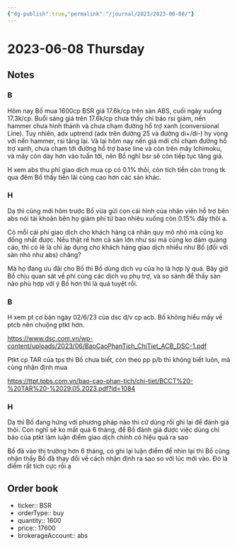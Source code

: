 ```yaml
---
{"dg-publish":true,"permalink":"/journal/2023/2023-06-08/"}
---
```


# 2023-06-08 Thursday

## Notes

### B

Hôm nay Bố mua 1600cp BSR giá 17.6k/cp trên sàn ABS, cuối ngày xuống 17.3k/cp. Buổi sáng giá trên 17.6k/cp chưa thấy chỉ báo rsi giảm, nến hammer chưa hình thành và chưa chạm đường hổ trợ xanh (conversional Line). Tuy nhiên, adx uptrend (adx trên đường 25 và đường di+/di-) hy vọng với nến hammer, rsi tăng lại. Vả lại hôm nay nến giá mới chỉ chạm đường hổ trợ xanh, chưa chạm tới đường hổ trợ base line và còn trên mây Ichimoku, và mây còn dày hơn vào tuần tới, nên Bố nghĩ bsr sẽ còn tiếp tục tăng giá.

H xem abs thu phí giao dịch mua cp có 0.1% thôi, còn tích tiền còn trong tk qua đêm Bố thấy tiền lãi cũng cao hơn các sản khác.

### H

Dạ thì cũng mới hôm trước Bố vừa gửi con cái hình của nhân viên hỗ trợ bên abs nói tài khoản bên họ giảm phí từ bao nhiêu xuống còn 0.15% đấy thôi ạ.

Có mỗi cái phí giao dịch cho khách hàng cá nhân quy mô nhỏ mà cũng ko đồng nhất được. Nếu thật rẻ hơn cả sàn lớn như ssi mà cũng ko dám quảng cáo, thì có lẽ là chỉ áp dụng cho khách hàng giao dịch nhiều như Bố (đối với sàn nhỏ như abs) chăng?

Mà họ đang ưu đãi cho Bố thì Bố dùng dịch vụ của họ là hợp lý quá. Bây giờ Bố chịu quan sát về phí cùng các dịch vụ phụ trợ, và so sánh để thấy sàn nào phù hợp với ý Bố hơn thì là quá tuyệt rồi.

### B

H xem pt cơ bản ngày 02/6/23 của dsc đ/v cp acb. Bố không hiểu mấy về ptcb nên chuộng ptkt hơn.

<https://www.dsc.com.vn/wp-content/uploads/2023/06/BaoCaoPhanTich_ChiTiet_ACB_DSC-1.pdf>

Ptkt cp TAR của tps thì Bố chưa biết, còn theo pp p/b thì không biết luôn, mà cùng nhận định mua

<https://ttpt.tpbs.com.vn/bao-cao-phan-tich/chi-tiet/BCCT%20-%20TAR%20-%2029.05.2023.pdf?id=1084>

### H

Dạ thì Bố đang hứng với phương pháp nào thì cứ dùng rồi ghi lại để đánh giá thôi. Con nghĩ sẽ ko mất quá 6 tháng, để Bố đánh giá được việc dùng chỉ báo của ptkt làm luận điểm giao dịch chính có hiệu quả ra sao

Bố đã vào thị trường hơn 6 tháng, có ghi lại luận điểm để nhìn lại thì Bố cũng nhận thấy Bố đã thay đổi về cách nhận định ra sao so với lúc mới vào. Đó là điểm rất tích cực rồi ạ

## Order book

- ticker:: BSR
- orderType:: buy
- quantity:: 1600
- price:: 17600
- brokerageAccount:: abs
